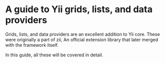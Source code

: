 A guide to Yii grids, lists, and data providers
==============================================

Grids, lists, and data providers are an excellent addition to Yii core. These were originally
a part of zii, An official extension library that later merged with the framework
itself.

In this guide, all these will be covered in detail.
